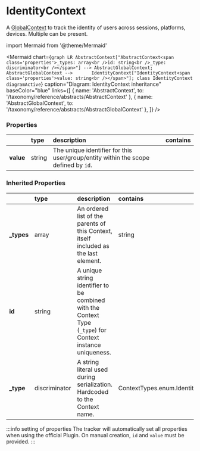# IdentityContext

A [GlobalContext](/taxonomy/reference/global-contexts/overview.md)  to track the identity of users across sessions, platforms, devices. Multiple can be present.

import Mermaid from '@theme/Mermaid'

<Mermaid chart={`
    graph LR
      AbstractContext["AbstractContext<span class='properties'>_types: array<br />id: string<br />_type: discriminator<br /></span>"] --> AbstractGlobalContext;
      AbstractGlobalContext -->       IdentityContext["IdentityContext<span class='properties'>value: string<br /></span>"];
    class IdentityContext diagramActive
  `}
  caption="Diagram: IdentityContext inheritance"
  baseColor="blue"
  links={[
{ name: 'AbstractContext', to: '/taxonomy/reference/abstracts/AbstractContext' }, { name: 'AbstractGlobalContext', to: '/taxonomy/reference/abstracts/AbstractGlobalContext' },   ]}
/>

### Properties

|           | type   | description                                                                        | contains |
|:----------|:-------|:-----------------------------------------------------------------------------------|:---------|
| **value** | string | The unique identifier for this user/group/entity within the scope defined by `id`. |          |
### Inherited Properties

|             | type          | description                                                                                                | contains                          |
|:------------|:--------------|:-----------------------------------------------------------------------------------------------------------|:----------------------------------|
| **\_types** | array         | An ordered list of the parents of this Context, itself included as the last element.                       | string                            |
| **id**      | string        | A unique string identifier to be combined with the Context Type (`_type`) for Context instance uniqueness. |                                   |
| **\_type**  | discriminator | A string literal used during serialization. Hardcoded to the Context name.                                 | ContextTypes.enum.IdentityContext |

:::info setting of properties
The tracker will automatically set all properties when using the official Plugin. On manual creation, `id` and `value` must be provided.
:::
